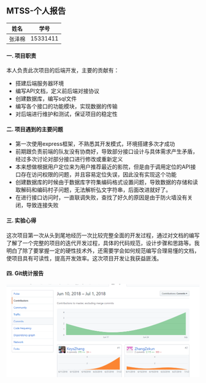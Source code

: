 ## MTSS-个人报告

|  姓名  |   学号   |
| :----: | :------: |
| 张泽棉 | 15331411 |

#### 一. 项目职责

本人负责此次项目的后端开发，主要的贡献有：

- 搭建后端服务器环境
- 编写API文档，定义前后端对接协议
- 创建数据库，编写sql文件
- 编写各个接口的功能模块，实现数据的传输
- 对后端进行维护和测试，保证项目的稳定性

#### 二. 项目遇到的主要问题

- 第一次使用express框架，不熟悉其开发模式，环境搭建多次才成功
- 前期跟负责前端的队友没有协商好，导致部分接口设计与具体需求产生矛盾，经过多次讨论对部分接口进行修改或重新定义
- 本来想做根据用户定位来为用户推荐最近的影院，但是由于调用定位的API接口存在访问权限的问题，并且容易定位失误，因此没有实现这个功能
- 创建数据库的时候由于数据库字符集编码格式设置问题，导致数据的存储和读取解码和编码村子问题，无法解析弘文字符串，后面改进就好了。
- 在进行接口访问时，一直联调失败，查找了好久的原因是由于防火墙没有关闭，导致连接失败

#### 三. 实验心得

这次项目第一次从头到尾地经历一次比较完整全面的开发过程，通过对文档的编写了解了一个完整的项目的迭代开发过程，具体的代码规范，设计步骤和思路等。我明白了除了要掌握一定的硬性技术外，还需要学会如何规范编写合理易懂的文档，使项目具有可读性，提高开发效率。这次项目开发让我获益匪浅。

#### 四. Git统计报告

![img](https://github.com/Movie-ticket-Sale-System/DashBoard/blob/master/image/Server_Commit_Zzm.png)







####  